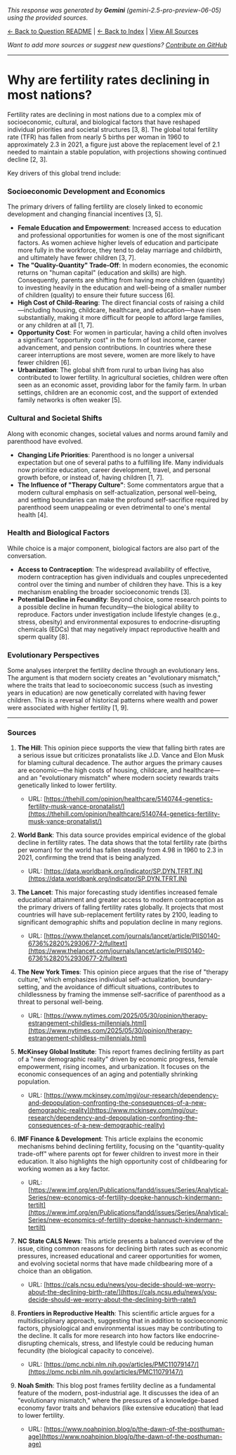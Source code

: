 <!-- 
Generated by: gemini
Model: gemini-2.5-pro-preview-06-05
Prompt type: sources
Tools enabled: False
Generated at: 2025-06-27T08:12:08.180291
-->

*This response was generated by **Gemini** (gemini-2.5-pro-preview-06-05) using the provided sources.*

[← Back to Question README](README.md) | [← Back to Index](../README.md) | [View All Sources](../allsources.md)

*Want to add more sources or suggest new questions? [Contribute on GitHub](https://github.com/justinwest/SuggestedSources)*

---

# Why are fertility rates declining in most nations?

Fertility rates are declining in most nations due to a complex mix of socioeconomic, cultural, and biological factors that have reshaped individual priorities and societal structures [3, 8]. The global total fertility rate (TFR) has fallen from nearly 5 births per woman in 1960 to approximately 2.3 in 2021, a figure just above the replacement level of 2.1 needed to maintain a stable population, with projections showing continued decline [2, 3].

Key drivers of this global trend include:

### Socioeconomic Development and Economics
The primary drivers of falling fertility are closely linked to economic development and changing financial incentives [3, 5].

*   **Female Education and Empowerment**: Increased access to education and professional opportunities for women is one of the most significant factors. As women achieve higher levels of education and participate more fully in the workforce, they tend to delay marriage and childbirth, and ultimately have fewer children [3, 7].
*   **The "Quality-Quantity" Trade-Off**: In modern economies, the economic returns on "human capital" (education and skills) are high. Consequently, parents are shifting from having more children (quantity) to investing heavily in the education and well-being of a smaller number of children (quality) to ensure their future success [6].
*   **High Cost of Child-Rearing**: The direct financial costs of raising a child—including housing, childcare, healthcare, and education—have risen substantially, making it more difficult for people to afford large families, or any children at all [1, 7].
*   **Opportunity Cost**: For women in particular, having a child often involves a significant "opportunity cost" in the form of lost income, career advancement, and pension contributions. In countries where these career interruptions are most severe, women are more likely to have fewer children [6].
*   **Urbanization**: The global shift from rural to urban living has also contributed to lower fertility. In agricultural societies, children were often seen as an economic asset, providing labor for the family farm. In urban settings, children are an economic cost, and the support of extended family networks is often weaker [5].

### Cultural and Societal Shifts
Along with economic changes, societal values and norms around family and parenthood have evolved.

*   **Changing Life Priorities**: Parenthood is no longer a universal expectation but one of several paths to a fulfilling life. Many individuals now prioritize education, career development, travel, and personal growth before, or instead of, having children [1, 7].
*   **The Influence of "Therapy Culture"**: Some commentators argue that a modern cultural emphasis on self-actualization, personal well-being, and setting boundaries can make the profound self-sacrifice required by parenthood seem unappealing or even detrimental to one's mental health [4].

### Health and Biological Factors
While choice is a major component, biological factors are also part of the conversation.

*   **Access to Contraception**: The widespread availability of effective, modern contraception has given individuals and couples unprecedented control over the timing and number of children they have. This is a key mechanism enabling the broader socioeconomic trends [3].
*   **Potential Decline in Fecundity**: Beyond choice, some research points to a possible decline in human fecundity—the biological ability to reproduce. Factors under investigation include lifestyle changes (e.g., stress, obesity) and environmental exposures to endocrine-disrupting chemicals (EDCs) that may negatively impact reproductive health and sperm quality [8].

### Evolutionary Perspectives
Some analyses interpret the fertility decline through an evolutionary lens. The argument is that modern society creates an "evolutionary mismatch," where the traits that lead to socioeconomic success (such as investing years in education) are now genetically correlated with having fewer children. This is a reversal of historical patterns where wealth and power were associated with higher fertility [1, 9].

---

### Sources

1.  **The Hill**: This opinion piece supports the view that falling birth rates are a serious issue but criticizes pronatalists like J.D. Vance and Elon Musk for blaming cultural decadence. The author argues the primary causes are economic—the high costs of housing, childcare, and healthcare—and an "evolutionary mismatch" where modern society rewards traits genetically linked to lower fertility.
    *   URL: [https://thehill.com/opinion/healthcare/5140744-genetics-fertility-musk-vance-pronatalist/](https://thehill.com/opinion/healthcare/5140744-genetics-fertility-musk-vance-pronatalist/)

2.  **World Bank**: This data source provides empirical evidence of the global decline in fertility rates. The data shows that the total fertility rate (births per woman) for the world has fallen steadily from 4.98 in 1960 to 2.3 in 2021, confirming the trend that is being analyzed.
    *   URL: [https://data.worldbank.org/indicator/SP.DYN.TFRT.IN](https://data.worldbank.org/indicator/SP.DYN.TFRT.IN)

3.  **The Lancet**: This major forecasting study identifies increased female educational attainment and greater access to modern contraception as the primary drivers of falling fertility rates globally. It projects that most countries will have sub-replacement fertility rates by 2100, leading to significant demographic shifts and population decline in many regions.
    *   URL: [https://www.thelancet.com/journals/lancet/article/PIIS0140-6736%2820%2930677-2/fulltext](https://www.thelancet.com/journals/lancet/article/PIIS0140-6736%2820%2930677-2/fulltext)

4.  **The New York Times**: This opinion piece argues that the rise of "therapy culture," which emphasizes individual self-actualization, boundary-setting, and the avoidance of difficult situations, contributes to childlessness by framing the immense self-sacrifice of parenthood as a threat to personal well-being.
    *   URL: [https://www.nytimes.com/2025/05/30/opinion/therapy-estrangement-childless-millennials.html](https://www.nytimes.com/2025/05/30/opinion/therapy-estrangement-childless-millennials.html)

5.  **McKinsey Global Institute**: This report frames declining fertility as part of a "new demographic reality" driven by economic progress, female empowerment, rising incomes, and urbanization. It focuses on the economic consequences of an aging and potentially shrinking population.
    *   URL: [https://www.mckinsey.com/mgi/our-research/dependency-and-depopulation-confronting-the-consequences-of-a-new-demographic-reality](https://www.mckinsey.com/mgi/our-research/dependency-and-depopulation-confronting-the-consequences-of-a-new-demographic-reality)

6.  **IMF Finance & Development**: This article explains the economic mechanisms behind declining fertility, focusing on the "quantity-quality trade-off" where parents opt for fewer children to invest more in their education. It also highlights the high opportunity cost of childbearing for working women as a key factor.
    *   URL: [https://www.imf.org/en/Publications/fandd/issues/Series/Analytical-Series/new-economics-of-fertility-doepke-hannusch-kindermann-tertilt](https://www.imf.org/en/Publications/fandd/issues/Series/Analytical-Series/new-economics-of-fertility-doepke-hannusch-kindermann-tertilt)

7.  **NC State CALS News**: This article presents a balanced overview of the issue, citing common reasons for declining birth rates such as economic pressures, increased educational and career opportunities for women, and evolving societal norms that have made childbearing more of a choice than an obligation.
    *   URL: [https://cals.ncsu.edu/news/you-decide-should-we-worry-about-the-declining-birth-rate/](https://cals.ncsu.edu/news/you-decide-should-we-worry-about-the-declining-birth-rate/)

8.  **Frontiers in Reproductive Health**: This scientific article argues for a multidisciplinary approach, suggesting that in addition to socioeconomic factors, physiological and environmental issues may be contributing to the decline. It calls for more research into how factors like endocrine-disrupting chemicals, stress, and lifestyle could be reducing human fecundity (the biological capacity to conceive).
    *   URL: [https://pmc.ncbi.nlm.nih.gov/articles/PMC11079147/](https://pmc.ncbi.nlm.nih.gov/articles/PMC11079147/)

9.  **Noah Smith**: This blog post frames fertility decline as a fundamental feature of the modern, post-industrial age. It discusses the idea of an "evolutionary mismatch," where the pressures of a knowledge-based economy favor traits and behaviors (like extensive education) that lead to lower fertility.
    *   URL: [https://www.noahpinion.blog/p/the-dawn-of-the-posthuman-age](https://www.noahpinion.blog/p/the-dawn-of-the-posthuman-age)